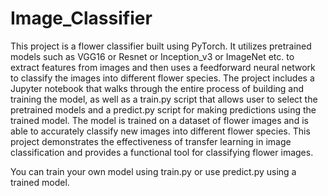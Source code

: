 # Image_Classifier

This project is a flower classifier built using PyTorch. It utilizes pretrained models such as VGG16 or Resnet or Inception_v3 or ImageNet etc. to extract features from images and then uses a feedforward neural network to classify the images into different flower species. The project includes a Jupyter notebook that walks through the entire process of building and training the model, as well as a train.py script that allows user to select the pretrained models and a predict.py script for making predictions using the trained model. The model is trained on a dataset of flower images and is able to accurately classify new images into different flower species. This project demonstrates the effectiveness of transfer learning in image classification and provides a functional tool for classifying flower images.

You can train your own model using train.py or use predict.py using a trained model.
